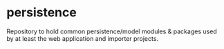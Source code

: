 # persistence
Repository to hold common persistence/model modules &amp; packages used by at least the web application and importer projects.
